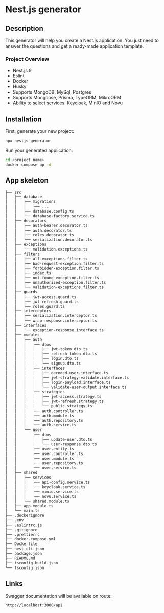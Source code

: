 # Nest.js generator

## Description

This generator will help you create a Nest.js application. You just need to answer the questions and get a ready-made application template.

### Project Overview

- Nest.js 9
- Eslint
- Docker
- Husky
- Supports MongoDB, MySql, Postgres
- Supports Mongoose, Prisma, TypeORM, MikroORM
- Ability to select services: Keycloak, MinIO and Novu

## Installation

First, generate your new project:

```bash
npx nestjs-generator
```

Run your generated application:

```bash
cd <project name>
docker-compose up -d
```

## App skeleton

```bash
├── src
│   ├── database
│   │   ├── migrations
│   │   │   └── ...
│   │   ├── database.config.ts
│   │   └── database-factory.service.ts
│   ├── decorators
│   │   ├── auth-bearer.decorator.ts
│   │   ├── auth.decorator.ts
│   │   ├── roles.decorator.ts
│   │   └── serialization.decorator.ts
│   ├── exceptions
│   │   └── validation.exceptions.ts
│   ├── filters
│   │   ├── all-exceptions.filter.ts
│   │   ├── bad-request-exception.filter.ts
│   │   ├── forbidden-exception.filter.ts
│   │   ├── index.ts
│   │   ├── not-found-exception.filter.ts
│   │   ├── unauthorized-exception.filter.ts
│   │   └── validation-exceptions.filter.ts
│   ├── guards
│   │   ├── jwt-access.guard.ts
│   │   ├── jwt-refresh.guard.ts
│   │   └── roles.guard.ts
│   ├── interceptors
│   │   ├── serialization.interceptor.ts
│   │   └── wrap-response.interceptor.ts
│   ├── interfaces
│   │   └── exception-response.interface.ts
│   ├── modules
│   │   ├── auth
│   │   │   ├── dtos
│   │   │   │   ├── jwt-token.dto.ts
│   │   │   │   ├── refresh-token.dto.ts
│   │   │   │   ├── login.dto.ts
│   │   │   │   └── signup.dto.ts
│   │   │   ├── interfaces
│   │   │   │   ├── decoded-user.interface.ts
│   │   │   │   ├── jwt-strategy-validate.interface.ts
│   │   │   │   ├── login-payload.interface.ts
│   │   │   │   └── validate-user-output.interface.ts
│   │   │   └── strategies
│   │   │   │   ├── jwt-access.strategy.ts
│   │   │   │   ├── jwt-refresh.strategy.ts
│   │   │   │   └── public.strategy.ts
│   │   │   ├── auth.controller.ts
│   │   │   ├── auth.module.ts
│   │   │   ├── auth.repository.ts
│   │   │   └── auth.service.ts
│   │   └── user
│   │       ├── dtos
│   │       │   ├── update-user.dto.ts
│   │       │   └── user-response.dto.ts
│   │       ├── user.entity.ts
│   │       ├── user.controller.ts
│   │       ├── user.module.ts
│   │       ├── user.repository.ts
│   │       └── user.service.ts
│   ├── shared
│   │   ├── services
│   │   │   ├── api-config.service.ts
│   │   │   ├── keycloak.service.ts
│   │   │   ├── minio.service.ts
│   │   │   └── novu.service.ts
│   │   └── shared.module.ts
│   ├── app.module.ts
│   └── main.ts
├── .dockerignore
├── .env
├── .eslintrc.js
├── .gitignore
├── .prettierrc
├── docker-compose.yml
├── Dockerfile
├── nest-cli.json
├── package.json
├── README.md
├── tsconfig.build.json
└── tsconfig.json
```

## Links

Swagger documentation will be available on route:

```bash
http://localhost:3000/api
```
